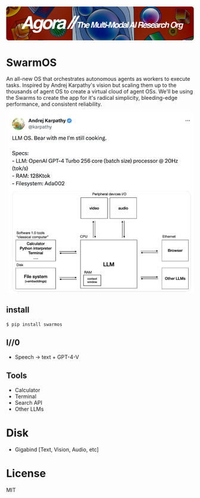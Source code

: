 [![Multi-Modality](images/agorabanner.png)](https://discord.gg/qUtxnK2NMf)

# SwarmOS
An all-new OS that orchestrates autonomous agents as workers to execute tasks. Inspired by Andrej Karpathy's vision but scaling them up to the thousands of agent OS to create a virtual cloud of agent OSs. We'll be using the Swarms to create the app for it's radical simplicity, bleeding-edge performance, and consistent reliability.

![LLM OS](images/llmos.jpeg)


## install
`$ pip install swarmos`

## I//0
- Speech -> text + GPT-4-V 

## Tools
- Calculator
- Terminal
- Search API
- Other LLMs


# Disk
- Gigabind [Text, Vision, Audio, etc]



# License
MIT
